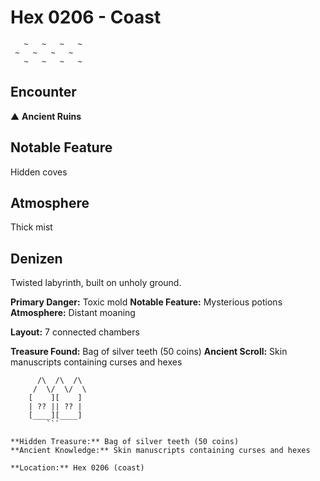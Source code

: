 # Hex 0206 - Coast
```
   ~   ~   ~   ~
 ~   ~   ~   ~
   ~   ~   ~   ~
```

## Encounter

▲ **Ancient Ruins**

## Notable Feature

Hidden coves

## Atmosphere

Thick mist

## Denizen

Twisted labyrinth, built on unholy ground.

**Primary Danger:** Toxic mold
**Notable Feature:** Mysterious potions
**Atmosphere:** Distant moaning

**Layout:** 7 connected chambers

**Treasure Found:** Bag of silver teeth (50 coins)
**Ancient Scroll:** Skin manuscripts containing curses and hexes


```
      /\  /\  /\
     /  \/  \/  \
    [    ][    ]
    | ?? || ?? |
    [____][____]
        ```

**Hidden Treasure:** Bag of silver teeth (50 coins)
**Ancient Knowledge:** Skin manuscripts containing curses and hexes

**Location:** Hex 0206 (coast)

